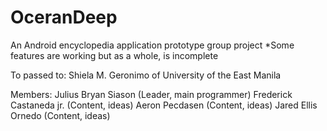 # OceranDeep
An Android  encyclopedia application prototype group project
*Some features are working but as a whole, is incomplete

To passed to: Shiela M. Geronimo of University of the East Manila

Members:
Julius Bryan Siason (Leader, main programmer)
Frederick Castaneda jr. (Content, ideas)
Aeron Pecdasen (Content, ideas)
Jared Ellis Ornedo (Content, ideas)
